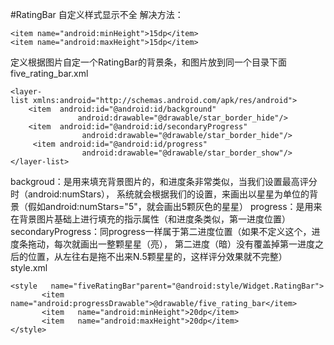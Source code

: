 #RatingBar 自定义样式显示不全
解决方法：
```
<item name="android:minHeight">15dp</item>
<item name="android:maxHeight">15dp</item>
```

定义根据图片自定一个RatingBar的背景条，和图片放到同一个目录下面     
five_rating_bar.xml
```
<layer-list xmlns:android="http://schemas.android.com/apk/res/android">
    <item  android:id="@android:id/background"
               android:drawable="@drawable/star_border_hide"/>
    <item  android:id="@android:id/secondaryProgress"
                android:drawable="@drawable/star_border_hide"/>
     <item android:id="@android:id/progress"
                android:drawable="@drawable/star_border_show"/>
</layer-list>
```
backgroud：是用来填充背景图片的，和进度条非常类似，当我们设置最高评分时（android:numStars），
系统就会根据我们的设置，来画出以星星为单位的背景（假如android:numStars="5"，就会画出5颗灰色的星星）
progress：是用来在背景图片基础上进行填充的指示属性（和进度条类似，第一进度位置）
secondaryProgress：同progress一样属于第二进度位置（如果不定义这个，进度条拖动，每次就画出一整颗星星（亮），
第二进度（暗）没有覆盖掉第一进度之后的位置，从左往右是拖不出来N.5颗星星的，这样评分效果就不完整）    
style.xml
```
<style   name="fiveRatingBar"parent="@android:style/Widget.RatingBar">
       <item   name="android:progressDrawable">@drawable/five_rating_bar</item>
       <item   name="android:minHeight">20dp</item>
       <item   name="android:maxHeight">20dp</item>
</style>
```


